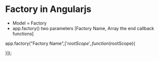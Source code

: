 # Factory in Angularjs

- Model = Factory
- app.factory() two parameters [Factory Name, Array the end callback functions]


app.factory("Factory Name",['$rootScope',function($rootScope){

}]);

